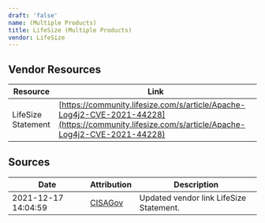 ```yaml
---
draft: 'false'
name: (Multiple Products)
title: LifeSize (Multiple Products)
vendor: LifeSize
---
```


## Vendor Resources
| Resource | Link |
| --- | --- |
| LifeSize Statement | [https://community.lifesize.com/s/article/Apache-Log4j2-CVE-2021-44228](https://community.lifesize.com/s/article/Apache-Log4j2-CVE-2021-44228) |



## Sources
| Date | Attribution | Description |
| --- | --- | --- |
| 2021-12-17 14:04:59 | [CISAGov](https://raw.githubusercontent.com/cisagov/log4j-affected-db/develop/README.md) | Updated vendor link LifeSize Statement.  |
